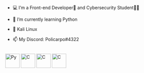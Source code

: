 - 💻 I’m a Front-end Developer🐍 and Cybersecurity Student🕵️‍♂️

- 📖 I’m currently learning Python

- 🐧 Kali Linux

- 📫 My Discord: Policarpo#4322

<div style="display: inline_block"><br>
  <img align="center" alt="Py" height="45" width="45" src="https://cdn.jsdelivr.net/gh/devicons/devicon/icons/python/python-original-wordmark.svg" />
  <img align="center" alt="C" height="45" width="45" src="https://cdn.jsdelivr.net/gh/devicons/devicon/icons/html5/html5-plain-wordmark.svg" />
       <img align="center" alt="C" height="45" width="45" src="https://cdn.jsdelivr.net/gh/devicons/devicon/icons/css3/css3-plain-wordmark.svg" />
  <img align="center" alt="C" height="45" width="45" src= "https://cdn.jsdelivr.net/gh/devicons/devicon/icons/javascript/javascript-original.svg" />
</div>
<br>
